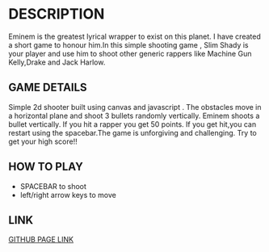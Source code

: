 # DESCRIPTION

Eminem is the greatest lyrical wrapper to exist on this planet. I have created a short game to honour him.In this simple shooting game , Slim Shady is your player and use him to shoot other generic rappers like Machine Gun Kelly,Drake and Jack Harlow.

## GAME DETAILS

Simple 2d shooter built using canvas and javascript . The obstacles move in a horizontal plane and shoot 3 bullets randomly vertically. Eminem shoots a bullet vertically. If you hit a rapper you get 50 points. If you get hit,you can restart using the spacebar.The game is unforgiving and challenging. Try to get your high score!!

## HOW TO PLAY

- SPACEBAR to shoot
- left/right arrow keys to move

## LINK

[GITHUB PAGE LINK](https://palashchadha.github.io/Slim-Shady-Destroyer/)
